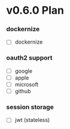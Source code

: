 # v0.6.0 Plan

### dockernize
- [ ] dockernize
### oauth2 support
- [ ] google
- [ ] apple
- [ ] microsoft
- [ ] github
### session storage
- [ ] jwt (stateless)